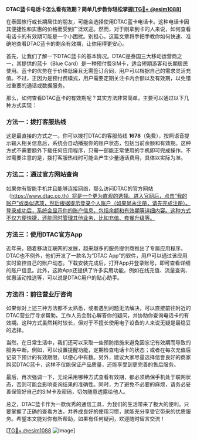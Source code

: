 **DTAC蓝卡电话卡怎么看有效期？简单几步教你轻松掌握[[TG💪+ @esim1088](https://t.me/s/esim1088)]**

在泰国旅行或长期居住的朋友，可能会选择使用DTAC蓝卡电话卡。这种电话卡因其便捷性和实惠的价格而受到广泛欢迎。然而，对于刚拿到卡的人来说，如何查看电话卡的有效期可能是一个小困扰。别担心，这篇文章将手把手教你如何快速、准确地查看DTAC蓝卡的剩余有效期，让你用得更安心。

首先，让我们了解一下DTAC蓝卡的基本情况。DTAC是泰国三大移动运营商之一，其提供的蓝卡（Blue Card）是一种预付费SIM卡，适合短期游客和长期居民使用。蓝卡的优势在于价格低廉且无需签订合同，用户可以根据自己的需求灵活充值。不过，正因为是预付费模式，用户需要定期关注卡内余额以及有效期，以免错过重要的通话或数据服务。

那么，如何查看DTAC蓝卡的有效期呢？其实方法非常简单，主要可以通过以下几种方式实现：

### 方法一：拨打客服热线
这是最直接的方式之一。你可以拨打DTAC的客服热线 **1678**（免费），按照语音提示输入相关信息后，系统会自动播报你的账户状态，包括当前余额和有效期。这种方式不需要额外下载任何应用程序，只需一部能正常使用的手机即可完成操作。不过需要注意的是，拨打客服热线时可能会产生少量通话费用，具体以实际为准。

### 方法二：通过官方网站查询
如果你有智能手机并且能够连接网络，那么访问DTAC的官方网站（https://www.dtac.co.th）将是一个更为直观的选择。进入官网后，点击“我的账户”或类似选项，然后根据提示登录个人账户（如果尚未注册，请先完成注册）。登录成功后，系统会显示你的账户信息，包括余额和有效期等详细内容。这种方式不仅方便快捷，还能同时管理其他业务，比如充值、套餐升级等。

### 方法三：使用DTAC官方App
近年来，随着移动互联网的发展，越来越多的服务提供商推出了专属应用程序。DTAC也不例外，他们开发了一款名为“DTAC App”的软件，用户可以通过该应用实时监控自己的账户动态。下载安装完成后，打开App并登录账号，即可查看详细的账户信息。此外，这款App还提供了许多实用功能，例如在线充值、流量查询、优惠活动推送等，可以说是DTAC用户的贴心助手。

### 方法四：前往营业厅咨询
如果你对上述三种方法都不太熟悉，或者遇到问题无法解决，可以直接前往附近的DTAC营业厅寻求帮助。工作人员会耐心解答你的疑问，并协助你查询电话卡的有效期。这种方式虽然耗时较长，但对于不擅长使用电子设备的人来说无疑是最稳妥的选择。

当然，在日常生活中，我们还可以采取一些预防措施来避免因忘记有效期而导致的服务中断。例如，可以设置提醒功能，定期检查电话卡的状态；或者在每次充值后记录下预计的有效期限，以便心中有数。另外，建议大家尽量选择信誉良好的商家购买DTAC蓝卡，这样不仅能保证产品质量，还能享受到更完善的售后服务。

最后，再次强调一下，无论采用哪种方式查看有效期，都必须确保手机处于联网状态，否则可能会影响查询结果的准确性。同时，为了避免不必要的麻烦，请务必妥善保管好自己的SIM卡及密码，切勿随意透露给他人。

总之，DTAC蓝卡作为一款优秀的通信工具，为我们的生活带来了极大的便利。只要掌握了正确的查看方法，并养成良好的使用习惯，就能充分享受它带来的优质服务。希望本文能对你有所帮助，如果有任何疑问，欢迎随时留言交流！

[[TG💪+ @esim1088](https://t.me/s/esim1088) ![Image](https://i.postimg.cc/4NQfJmqS/Snipaste-2025-05-13-00-14-12.png)]